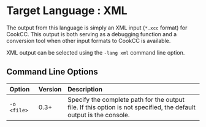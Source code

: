 

# Target Language : XML #

The output from this language is simply an XML input (`*.xcc` format) for CookCC.  This output is both serving as a debugging function and a conversion tool when other input formats to CookCC is available.

XML output can be selected using the `-lang xml` command line option.

## Command Line Options ##

| **Option** | **Version** | **Description** |
|:-----------|:------------|:----------------|
| `-o <file>` | 0.3+        | Specify the complete path for the output file.  If this option is not specified, the default output is the console. |